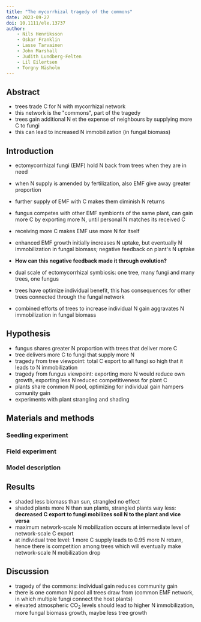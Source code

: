 ```yaml
---
title: "The mycorrhizal tragedy of the commons"
date: 2023-09-27
doi: 10.1111/ele.13737
author:
    - Nils Henriksson
    - Oskar Franklin
    - Lasse Tarvainen
    - John Marshall
    - Judith Lundberg-Felten
    - Lil Eilertsen
    - Torgny Näsholm
---
```

## Abstract
- trees trade C for N with mycorrhizal network
- this network is the "commons", part of the tragedy
- trees gain additional N et the expense of neighbours by supplying more C to fungi
- this can lead to increased N immobilization (in fungal biomass)

## Introduction
- ectomycorrhizal fungi (EMF) hold N back from trees when they are in need
- when N supply is amended by fertilization, also EMF give away greater proportion
- further supply of EMF with C makes them diminish N returns
- fungus competes with other EMF symbionts of the same plant, can gain more C by exporting more N, until personal N matches its received C
- receiving more C makes EMF use more N for itself
- enhanced EMF growth initially increases N uptake, but eventually N immobilization in fungal biomass; negative feedback on plant's N uptake
- **How can this negative feedback made it through evolution?**

- dual scale of ectomycorrhizal symbiosis: one tree, many fungi and many trees, one fungus
- trees have optimize individual benefit, this has consequences for other trees connected through the fungal network
- combined efforts of trees to increase individual N gain aggravates N immobilization in fungal biomass

## Hypothesis
- fungus shares greater N proportion with trees that deliver more C
- tree delivers more C to fungi that supply more N
- tragedy from tree viewpoint: total C export to all fungi so high that it leads to N immobilization
- tragedy from fungus viewpoint: exporting more N would reduce own growth, exporting less N reducec competitiveness for plant C
- plants share common N pool, optimizing for individual gain hampers comunity gain
- experiments with plant strangling and shading

## Materials and methods

### Seedling experiment

### Field experiment

### Model description

## Results
- shaded less biomass than sun, strangled no effect
- shaded plants more N than sun plants, strangled plants way less: **decreased C export to fungi mobilizes soil N to the plant and vice versa**
- maximum network-scale N mobilization occurs at intermediate level of network-scale C export
- at individual tree level: 1 more C supply leads to 0.95 more N return, hence there is competition among trees which will eventually make network-scale N mobilization drop

## Discussion
- tragedy of the commons: individual gain reduces community gain
- there is one common N pool all trees draw from (common EMF network, in which multiple fungi connect the host plants)
- elevated atmospheric CO$_2$ levels should lead to higher N immobilization, more fungal biomass growth, maybe less tree growth

